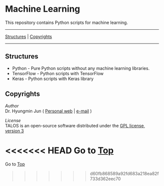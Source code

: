 <a name="top"></a>
# Machine Learning

This repository contains Python scripts for machine learning.

---

[Structures](#Structures) | [Copyrights](#copyrights)

---

## Structures
+ Python - Pure Python scripts without any machine learning libraries.
+ TensorFlow - Python scripts with TensorFlow
+ Keras - Python scripts with Keras library

## Copyrights
*Author*<br>
Dr. Hyungmin Jun ( [Personal web](http://hyungminjun.com) | [e-mail](mailto:hyungminjun@outlook.com) )

*License*<br>
TALOS is an open-source software distributed under the [GPL license, version 3](https://www.gnu.org/licenses/gpl-3.0.en.html/)

<<<<<<< HEAD
Go to [Top](#top)
=======
Go to [Top](#top)
>>>>>>> d60fb868589a92fd683a218ea82f733d362eec70
